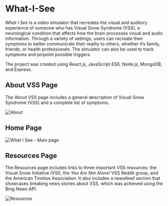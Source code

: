 # What-I-See
*What I See* is a video simulator that recreates the visual and auditory experience of someone who has Visual Snow Syndrome (VSS), a neurological condition that affects how the brain processes visual and audio information.
Through a variety of settings, users can recreate their symptoms to better communicate their reality to others, whether it’s family, friends, or health professionals. The simulator can also be used to track symptoms and pinpoint possible triggers. 

The project was created using React.js, JavaScript ES6, Node.js, MongoDB, and Express.

## About VSS Page
The About VSS page includes a general description of Visual Snow Syndrome (VSS) and a complete list of symptoms.

![About](https://user-images.githubusercontent.com/97915345/167016813-d440eb58-b6a1-419e-9b88-7bfad1bb380f.jpg)


## Home Page
![What I See - Main page](https://user-images.githubusercontent.com/97915345/167015635-c35857c5-d3b2-48a6-b9da-974c497883c2.jpg)


## Resources Page
The Resources page includes links to three important VSS resources: the Visual Snow Initiative (VSI), the *You Are Not Alone!* VSS Reddit group, and the American Tinnitus Association. It also includes a newsfeed section that showcases breaking news stories about VSS, which was achieved using the Bing News API.

![Resources](https://user-images.githubusercontent.com/97915345/167020638-f822bf89-3d51-481b-a868-67f4af4bf207.jpg)
